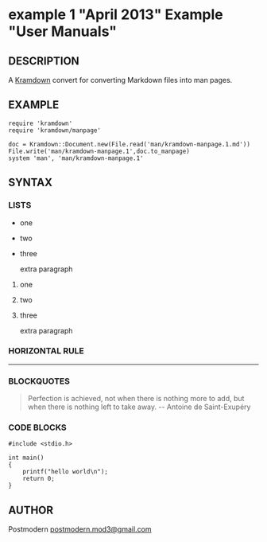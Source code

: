 # example 1 "April 2013" Example "User Manuals"

## DESCRIPTION

A [Kramdown][kramdown] convert for converting Markdown files into man pages.

## EXAMPLE

    require 'kramdown'
    require 'kramdown/manpage'

    doc = Kramdown::Document.new(File.read('man/kramdown-manpage.1.md'))
    File.write('man/kramdown-manpage.1',doc.to_manpage)
    system 'man', 'man/kramdown-manpage.1'

## SYNTAX

### LISTS

* one
* two
* three

  extra paragraph

1. one
2. two
3. three

   extra paragraph

### HORIZONTAL RULE

-------------------------------------------------------------------------------

### BLOCKQUOTES

> Perfection is achieved, not when there is nothing more to add, but when there is nothing left to take away.
> -- Antoine de Saint-Exupéry

### CODE BLOCKS

    #include <stdio.h>

    int main()
    {
	    printf("hello world\n");
	    return 0;
    }

## AUTHOR

Postmodern <postmodern.mod3@gmail.com>

[kramdown]: http://kramdown.rubyforge.org/
